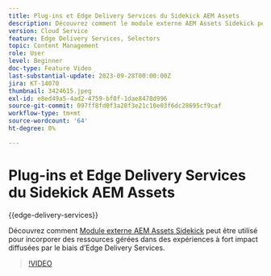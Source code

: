 ```yaml
---
title: Plug-ins et Edge Delivery Services du Sidekick AEM Assets
description: Découvrez comment le module externe AEM Assets Sidekick peut être utilisé pour incorporer des ressources gérées dans des expériences à fort impact diffusées par le biais d’Edge Delivery Services.
version: Cloud Service
feature: Edge Delivery Services, Selectors
topic: Content Management
role: User
level: Beginner
doc-type: Feature Video
last-substantial-update: 2023-09-28T00:00:00Z
jira: KT-14070
thumbnail: 3424615.jpeg
exl-id: e8ed49a5-4ad2-4759-bf0f-1dae8478d996
source-git-commit: 097ff8fd0f3a28f3e21c10e03f6dc28695cf9caf
workflow-type: tm+mt
source-wordcount: '64'
ht-degree: 0%

---
```


# Plug-ins et Edge Delivery Services du Sidekick AEM Assets

{{edge-delivery-services}}

Découvrez comment [Module externe AEM Assets Sidekick](https://www.hlx.live/developer/configuring-aem-assets-sidekick-plugin) peut être utilisé pour incorporer des ressources gérées dans des expériences à fort impact diffusées par le biais d’Edge Delivery Services.

>[!VIDEO](https://video.tv.adobe.com/v/3424615/?learn=on)
